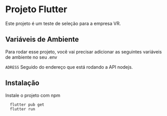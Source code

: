 
# Projeto Flutter

Este projeto é um teste de seleção para a empresa VR.


## Variáveis de Ambiente

Para rodar esse projeto, você vai precisar adicionar as seguintes variáveis de ambiente no seu .env

`ADRESS` 
Seguido do endereço que está rodando a API nodejs.



## Instalação

Instale o projeto com npm

```bash
  flutter pub get
  flutter run
```
    